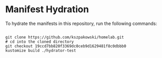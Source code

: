
# Manifest Hydration

To hydrate the manifests in this repository, run the following commands:

```shell

git clone https://github.com/kszpakowski/homelab.git
# cd into the cloned directory
git checkout 19ccd7bb820f3369dc0ceb9d1629481f8c0dbbb0
kustomize build ./hydrator-test
```